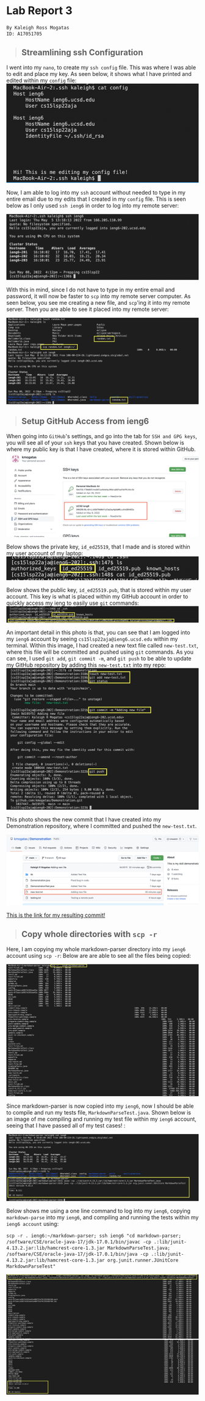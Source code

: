 # Lab Report 3

```
By Kaleigh Ross Mogatas 
ID: A17051705
```

>## **Streamlining ssh Configuration** 

I went into my `nano`, to create my `ssh config` file. This was where I was able to edit and place my key. As seen below, it shows what I have printed and edited within my `config` file:
![Image](config2.png)

Now, I am able to log into my `ssh` account without needed to type in my entire email due to my edits that I created in my `config` file. This is seen below as I only used `ssh ieng6` in order to log into my remote server:

![Image](ssh.png)

With this in mind, since I do not have to type in my entire email and password, it will now be faster to `scp` into my remote server computer. As seen below, you see me creating a new file, and `scp`'ing it into my remote server. Then you are able to see it placed into my remote server:

![Image](scp.png)


>## **Setup GitHub Access from ieng6** 

When going into `GitHub`'s settings, and go into the tab for `SSH and GPG keys`, you will see all of your `ssh` keys that you have created. Shown below is where my public key is that I have created, where it is stored within GitHub.
![Image](sshkey.png)

Below shows the private key, `id_ed25519`, that I made and is stored within my user account of my laptop:
![Image](private.png)

Below shows the public key, `id_ed25519.pub`, that is stored within my user account. This key is what is placed within my GitHub account in order to quickly access my ieng to easily use `git` commands:
![Image](public.png)

An important detail in this photo is that, you can see that I am logged into my `ieng6` account by seeing `cs15lsp22aja@ieng6.ucsd.edu` within my terminal. Within this image, I had created a new text file called `new-test.txt`, where this file will be committed and pushed using `git` commands. As you can see, I used `git add`, `git commit -m`, and `git push` to be able to update my GitHub repository by adding this `new-test.txt` into my repo:
![Image](git.png)

This photo shows the new commit that I have created into my Demonstration repository, where I committed and pushed the `new-test.txt`.

![Image](repo.png)

[This is the link for my resulting commit!](https://github.com/kmogatas/Demonstration/commit/9d195f5034f3c3a6461acdd45b4d1206dc702cb9)

>## **Copy whole directories with `scp -r`** 

Here, I am copying my whole markdown-parser directory into my `ieng6` account using `scp -r`: Below are are able to see all the files being copied:

![Image](copying.png)

Since markdown-parser is now copied into my `ieng6`, now I should be able to compile and run my tests file, `MarkdownParseTest.java`. Shown below is an image of me compiling and running my test file within my `ieng6` account, seeing that I have passed all of my test cases! :

![Image](running.png)

Below shows me using a one line command to log into my `ieng6`, copying `markdown-parse` into my `ieng6`, and compiling and running the tests within my `ieng6 account` using: 
```
scp -r . ieng6:~/markdown-parser; ssh ieng6 "cd markdown-parser; /software/CSE/oracle-java-17/jdk-17.0.1/bin/javac -cp .:lib/junit-4.13.2.jar:lib/hamcrest-core-1.3.jar MarkdownParseTest.java; /software/CSE/oracle-java-17/jdk-17.0.1/bin/java -cp .:lib/junit-4.13.2.jar:lib/hamcrest-core-1.3.jar org.junit.runner.JUnitCore MarkdownParseTest"
```
![Image](part1.png)
![Image](part2.png)